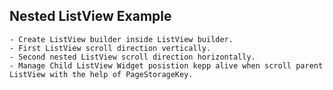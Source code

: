## Nested ListView Example
    - Create ListView builder inside ListView builder.
    - First ListView scroll direction vertically.
    - Second nested ListView scroll direction horizontally.
    - Manage Child ListView Widget posistion kepp alive when scroll parent ListView with the help of PageStorageKey.
